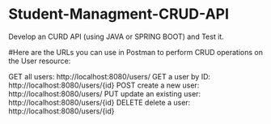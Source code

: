 # Student-Managment-CRUD-API
Develop an  CURD API (using JAVA  or SPRING BOOT) and Test it.

#Here are the URLs you can use in Postman to perform CRUD operations on the User resource:

GET all users: http://localhost:8080/users/
GET a user by ID: http://localhost:8080/users/{id}
POST create a new user: http://localhost:8080/users/
PUT update an existing user: http://localhost:8080/users/{id}
DELETE delete a user: http://localhost:8080/users/{id}
